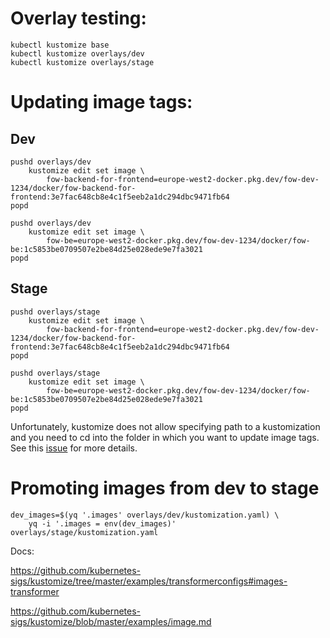 # Overlay testing:

```
kubectl kustomize base
kubectl kustomize overlays/dev
kubectl kustomize overlays/stage
```

# Updating image tags:

## Dev

```
pushd overlays/dev
    kustomize edit set image \
        fow-backend-for-frontend=europe-west2-docker.pkg.dev/fow-dev-1234/docker/fow-backend-for-frontend:3e7fac648cb8e4c1f5eeb2a1dc294dbc9471fb64
popd

pushd overlays/dev
    kustomize edit set image \
        fow-be=europe-west2-docker.pkg.dev/fow-dev-1234/docker/fow-be:1c5853be0709507e2be84d25e028ede9e7fa3021
popd

```

## Stage

```
pushd overlays/stage
    kustomize edit set image \
        fow-backend-for-frontend=europe-west2-docker.pkg.dev/fow-dev-1234/docker/fow-backend-for-frontend:3e7fac648cb8e4c1f5eeb2a1dc294dbc9471fb64
popd

pushd overlays/stage
    kustomize edit set image \
        fow-be=europe-west2-docker.pkg.dev/fow-dev-1234/docker/fow-be:1c5853be0709507e2be84d25e028ede9e7fa3021
popd

```

Unfortunately, kustomize does not allow specifying path to a kustomization
and you need to cd into the folder in which you want to update image tags.
See this [issue](https://github.com/kubernetes-sigs/kustomize/issues/2803) for more details.

# Promoting images from dev to stage

```
dev_images=$(yq '.images' overlays/dev/kustomization.yaml) \
    yq -i '.images = env(dev_images)' overlays/stage/kustomization.yaml

```

Docs:

https://github.com/kubernetes-sigs/kustomize/tree/master/examples/transformerconfigs#images-transformer

https://github.com/kubernetes-sigs/kustomize/blob/master/examples/image.md

